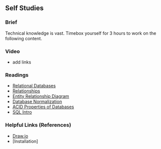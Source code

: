 ## Self Studies

### Brief

Technical knowledge is vast. Timebox yourself for 3 hours to work on the following content.

### Video 

- add links

### Readings

- [Relational Databases](https://www.oracle.com/database/what-is-a-relational-database/)
- [Relationships](https://database.guide/database-relationships-explained/)
- [Entity Relationship Diagram](https://www.lucidchart.com/pages/er-diagrams)
- [Database Normalization](https://www.guru99.com/database-normalization.html)
- [ACID Properties of Databases](https://www.geeksforgeeks.org/acid-properties-in-dbms/)
- [SQL Intro](https://www.w3schools.com/sql/sql_intro.asp)

### Helpful Links (References)

- [Draw.io](https://app.diagrams.net/)
- [Installation]
